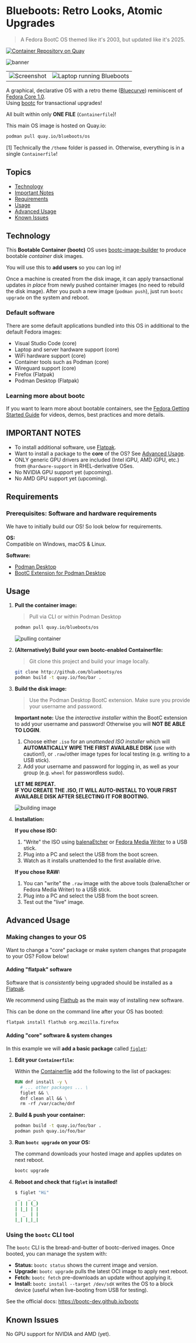 # Blueboots: Retro Looks, Atomic Upgrades

> A Fedora BootC OS themed like it's 2003, but updated like it's 2025.

[![Container Repository on Quay](https://quay.io/repository/blueboots/os/status "Container Repository on Quay")](https://quay.io/repository/blueboots/os)

![banner](https://raw.githubusercontent.com/bluebootsy/docs/refs/heads/main/img/banner.png)

<table>
  <tr>
    <td><img src="https://raw.githubusercontent.com/bluebootsy/docs/refs/heads/main/img/screenshot.png" alt="Screenshot" /></td>
    <td><img src="https://raw.githubusercontent.com/bluebootsy/docs/refs/heads/main/img/laptop.png" alt="Laptop running Blueboots" /></td>
  </tr>
</table>

A graphical, declarative OS with a retro theme ([Bluecurve](https://github.com/neeeeow/Bluecurve)) reminiscent of [Fedora Core 1.0](https://en.wikipedia.org/wiki/Fedora_Linux#History).  
Using [bootc](https://bootc-dev.github.io/bootc/) for transactional upgrades!

All built within only **ONE FILE** (`Containerfile`)!

This main OS image is hosted on Quay.io:

```sh
podman pull quay.io/blueboots/os
```

[1] Technically the `/theme` folder is passed in. Otherwise, everything is in a single `Containerfile`!

## Topics

- [Technology](#technology)
- [Important Notes](#important-notes)
- [Requirements](#requirements)
- [Usage](#usage)
- [Advanced Usage](#advanced-usage)
- [Known Issues](#known-issues)

## Technology

This **Bootable Container (bootc)** OS uses [bootc-image-builder](https://github.com/osbuild/bootc-image-builder) to produce bootable *container* disk images.

You will use this to **add users** so you can log in!

Once a machine is created from the disk image, it can apply transactional updates *in place* from newly pushed container images (no need to rebuild the disk image). After you push a new image (`podman push`), just run `bootc upgrade` on the system and reboot.

### Default software

There are some default applications bundled into this OS in additional to the default Fedora images:

* Visual Studio Code (core)
* Laptop and server hardware support (core)
* WiFi hardware support (core)
* Container tools such as Podman (core)
* Wireguard support (core)
* Firefox (Flatpak)
* Podman Desktop (Flatpak)

### Learning more about bootc

If you want to learn more about bootable containers, see the [Fedora Getting Started Guide](https://docs.fedoraproject.org/en-US/bootc/getting-started/) for videos, demos, best practices and more details.

## IMPORTANT NOTES

- To install additional software, use [Flatpak](https://flatpak.org/).
- Want to install a package to the **core** of the OS? See [Advanced Usage](#advanced-usage).
- ONLY generic GPU drivers are included (Intel iGPU, AMD iGPU, etc.) from `@hardware-support` in RHEL-derivative OSes.
- No NVIDIA GPU support yet (upcoming).
- No AMD GPU support yet (upcoming).

## Requirements

### Prerequisites: Software and hardware requirements

We have to initially build our OS! So look below for requirements.

**OS:**  
Compatible on Windows, macOS & Linux.

**Software:**

- [Podman Desktop](https://github.com/containers/podman-desktop)
- [BootC Extension for Podman Desktop](https://github.com/podman-desktop/extension-bootc)

## Usage

1. **Pull the container image:**

   > Pull via CLI or within Podman Desktop

   ```sh
   podman pull quay.io/blueboots/os
   ```

   ![pulling container](https://raw.githubusercontent.com/bluebootsy/docs/refs/heads/main/img/pulling.png)

2. **(Alternatively) Build your own bootc-enabled Containerfile:**

   > Git clone this project and build your image locally.

   ```sh
   git clone http://github.com/bluebootsy/os
   podman build -t quay.io/foo/bar .
   ```

3. **Build the disk image:**

   > Use the Podman Desktop BootC extension. Make sure you provide your username and password.

   **Important note:** Use the *interactive installer* within the BootC extension to add your username and password! Otherwise you will **NOT BE ABLE TO LOGIN**.

   1. Choose either `.iso` for an *unattended ISO installer* which will **AUTOMATICALLY WIPE THE FIRST AVAILABLE DISK** (use with caution!), or `.raw`/other image types for local testing (e.g. writing to a USB stick).
   2. Add your username and password for logging in, as well as your group (e.g. `wheel` for passwordless sudo).

   **LET ME REPEAT.**  
   **IF YOU CREATE THE .ISO, IT WILL AUTO-INSTALL TO YOUR FIRST AVAILABLE DISK AFTER SELECTING IT FOR BOOTING.**

   ![building image](https://raw.githubusercontent.com/bluebootsy/docs/refs/heads/main/img/building.png)

4. **Installation:**

   **If you chose ISO:**  
   1. "Write" the ISO using [balenaEtcher](https://etcher.balena.io/) or [Fedora Media Writer](https://en.wikipedia.org/wiki/Fedora_Media_Writer) to a USB stick.  
   2. Plug into a PC and select the USB from the boot screen.  
   3. Watch as it installs unattended to the first available drive.

   **If you chose RAW:**  
   1. You can "write" the `.raw` image with the above tools (balenaEtcher or Fedora Media Writer) to a USB stick.  
   2. Plug into a PC and select the USB from the boot screen.  
   3. Test out the "live" image.

## Advanced Usage

### Making changes to your OS

Want to change a "core" package or make system changes that propagate to your OS? Follow below!

#### Adding "flatpak" software

Software that is _consistently_ being upgraded should be installed as a [Flatpak](https://flatpak.org/).

We recommend using [Flathub](https://flathub.org/) as the main way of installing new software.

This can be done on the command line after your OS has booted:

```sh
flatpak install flathub org.mozilla.firefox
```

#### Adding "core" software & system changes

In this example we will **add a basic package** called [`figlet`](http://www.figlet.org/):

1. **Edit your `Containerfile`:**

   Within the [Containerfile](/Containerfile) add the following to the list of packages:

   ```Dockerfile
   RUN dnf install -y \
     # ... other packages ... \
     figlet && \
     dnf clean all && \
     rm -rf /var/cache/dnf
   ```

2. **Build & push your container:**

   ```sh
   podman build -t quay.io/foo/bar .
   podman push quay.io/foo/bar
   ```

3. **Run `bootc upgrade` on your OS:**

   The command downloads your hosted image and applies updates on next reboot.

   ```sh
   bootc upgrade
   ```

4. **Reboot and check that `figlet` is installed!**

   ```sh
   $ figlet "Hi"
    _   _ _ 
   | | | (_) 
   | |_| | | 
   |  _  | | 
   |_| |_|_|
   ```

### Using the `bootc` CLI tool

The `bootc` CLI is the bread-and-butter of bootc-derived images. Once booted, you can manage the system with:

- **Status:** `bootc status` shows the current image and version.
- **Upgrade:** `bootc upgrade` pulls the latest OCI image to apply next reboot.
- **Fetch:** `bootc fetch` pre-downloads an update without applying it.
- **Install:** `bootc install --target /dev/sdX` writes the OS to a block device (useful when live-booting from USB for testing).

See the official docs: <https://bootc-dev.github.io/bootc>

## Known Issues

No GPU support for NVIDIA and AMD (yet).
